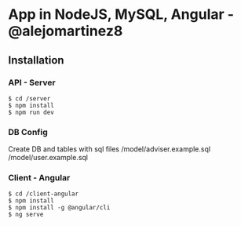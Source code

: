 # App in NodeJS, MySQL, Angular - @alejomartinez8

## Installation

### API - Server

```
$ cd /server
$ npm install
$ npm run dev
```
### DB Config

Create DB and tables with sql files
/model/adviser.example.sql
/model/user.example.sql

### Client - Angular

```
$ cd /client-angular
$ npm install
$ npm install -g @angular/cli
$ ng serve
```
